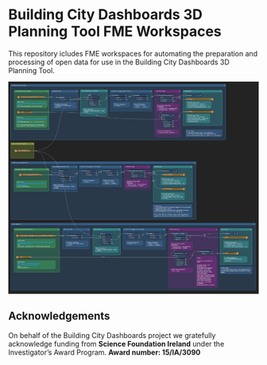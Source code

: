 # Building City Dashboards 3D Planning Tool FME Workspaces

This repository icludes FME workspaces for automating the preparation and processing of open data for use in the Building City Dashboards 3D Planning Tool.

![BCD_3D_Planning_Open_Data_Layer_Workspace](images/BCD_3D_Planning_Open_Data_Layer_Workspace.PNG)

## Acknowledgements
On behalf of the Building City Dashboards project we gratefully acknowledge funding from **Science Foundation Ireland** under the Investigator’s Award Program. **Award number: 15/IA/3090**
